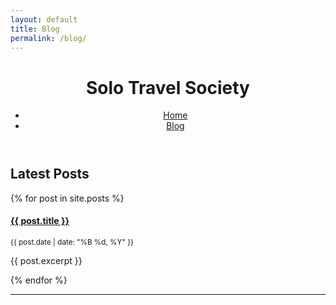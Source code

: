 ```yaml
---
layout: default
title: Blog
permalink: /blog/
---
```


<div class="container-md">
  <div class="wrapper">
    <div class="content">
      <header>
        <h1 id="awesome-ghost-" class="mb-4">Solo Travel Society</h1>
        <nav class="main-nav text-center my-4">
        <ul class="nav-menu list-inline">
          <li class="list-inline-item"><a href="{{ '/' | relative_url }}">Home</a></li>
          <li class="list-inline-item active"><a href="{{ '/blog/' | relative_url }}">Blog</a></li>
        </ul>
        </nav>
      </header>
      <h2 class="mb-4">Latest Posts</h2>
        {% for post in site.posts %}
            <h4><a href="{{ post.url | relative_url }}">{{ post.title }}</a></h4>
            <small class="text-muted">{{ post.date | date: "%B %d, %Y" }}</small>
            <p>{{ post.excerpt }}</p>
        {% endfor %}
     <hr class="my-4">
      <div class="social-icons">
        <a href="https://www.facebook.com/thesolotravelsociety/" class="social-icon facebook"><i class="fab fa-facebook-f"></i></a>
        <a href="https://www.facebook.com/groups/thesolotravelsociety/" class="social-icon facebook"><i class="fab fa-facebook-f"></i></a>
      </div>
    </div>
  </div>
</div>
